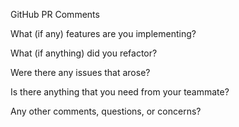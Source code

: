 GitHub PR Comments

What (if any) features are you implementing?

What (if anything) did you refactor?

Were there any issues that arose?

Is there anything that you need from your teammate?

Any other comments, questions, or concerns?
